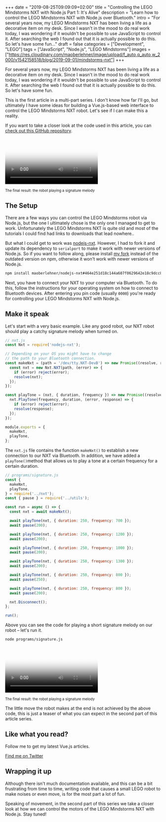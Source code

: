+++
date = "2019-08-25T09:09:09+02:00"
title = "Controlling the LEGO Mindstorms NXT with Node.js Part 1: It's Alive"
description = "Learn how to control the LEGO Mindstorms NXT with Node.js over Bluetooth."
intro = "For several years now, my LEGO Mindstorms NXT has been living a life as a decorative item on my desk. Since I wasn't in the mood to do real work today, I was wondering if it wouldn't be possible to use JavaScript to control it. After searching the web I found out that it is actually possible to do this. So let's have some fun..."
draft = false
categories = ["Development", "LEGO"]
tags = ["JavaScript", "Node.js", "LEGO Mindstorms"]
images = ["https://res.cloudinary.com/maoberlehner/image/upload/f_auto,q_auto,w_2000/v1542158518/blog/2019-09-01/mindstorms-nxt"]
+++

For several years now, my LEGO Mindstorms NXT has been living a life as a decorative item on my desk. Since I wasn't in the mood to do real work today, I was wondering if it wouldn't be possible to use JavaScript to control it. After searching the web I found out that it is actually possible to do this. So let's have some fun.

This is the first article in a multi-part series. I don't know how far I'll go, but ultimately I have some ideas for building a Vue.js-based web interface to control the LEGO Mindstorms NXT robot. Let's see if I can make this a reality.

If you want to take a closer look at the code used in this article, you can [check out this GitHub repository](https://github.com/maoberlehner/mindstorms-nxt-node).

<div class="c-content__figure">
  <video
    data-src="https://res.cloudinary.com/maoberlehner/video/upload/c_crop,q_auto,w_1464,x_153,y_106/v1567320597/blog/2019-09-01/mindstorms-nxt-signature.mp4"
    poster="https://res.cloudinary.com/maoberlehner/video/upload/c_crop,q_auto,w_1464,x_153,y_106,f_auto,so_0.0/v1532157367/blog/2019-09-01/mindstorms-nxt-signature"
    controls
  ></video>
  <p class="c-content__caption">
    <small>The final result: the robot playing a signature melody</small>
  </p>
</div>

## The Setup

There are a few ways you can control the LEGO Mindstorms robot via Node.js, but the one I ultimately chose is the only one I managed to get to work. Unfortunately the LEGO Mindstorms NXT is quite old and most of the tutorials I could find had links to downloads that lead nowhere..

But what I could get to work was [nodejs-nxt](https://github.com/sahithyen/nodejs-nxt). However, I had to fork it and update its dependency to `serialport` to make it work with newer versions of Node.js. So if you want to follow along, please install [my fork](https://github.com/maoberlehner/nodejs-nxt) instead of the outdated version on npm, otherwise it won't work with newer versions of Node.js.

```bash
npm install maoberlehner/nodejs-nxt#464e251d18c144a607f0629642e18c9dcc82a8f9
```

Next, you have to connect your NXT to your computer via Bluetooth. To do this, follow the instructions for your operating system on how to connect to Bluetooth devices. After entering you pin code (usually `0000`) you're ready for controlling your LEGO Mindstorms NXT with Node.js.

## Make it speak

Let's start with a very basic example. Like any good robot, our NXT robot should play a catchy signature melody when turned on.

```js
// nxt.js
const Nxt = require('nodejs-nxt');

// Depending on your OS you might have to change
// the path to your Bluetooth connection.
const makeNxt = (path = '/dev/tty.NXT-DevB') => new Promise((resolve, reject) => {
  const nxt = new Nxt.NXT(path, (error) => {
    if (error) reject(error);
    resolve(nxt);
  });
});

const playTone = (nxt, { duration, frequency }) => new Promise((resolve, reject) => {
  nxt.PlayTone(frequency, duration, (error, response) => {
    if (error) reject(error);
    resolve(response);
  });
});

module.exports = {
  makeNxt,
  playTone,
};
```

The `nxt.js` file contains the function `makeNxt()` to establish a new connection to our NXT via Bluetooth. In addition, we have added a `playTone()`method that allows us to play a tone at a certain frequency for a certain duration.

```js
// programs/signature.js
const {
  makeNxt,
  playTone,
} = require('../nxt');
const { pause } = require('../utils');

const run = async () => {
  const nxt = await makeNxt();

  await playTone(nxt, { duration: 250, frequency: 700 });
  await pause(200);

  await playTone(nxt, { duration: 250, frequency: 1200 });
  await pause(200);

  await playTone(nxt, { duration: 250, frequency: 1000 });
  await pause(200);

  await playTone(nxt, { duration: 250, frequency: 1300 });
  await pause(200);

  await playTone(nxt, { duration: 250, frequency: 800 });
  await pause(250);

  await playTone(nxt, { duration: 250, frequency: 800 });
  await pause(200);

  nxt.Disconnect();
};

run();
```

Above you can see the code for playing a short signature melody on our robot – let's run it.

```bash
node programs/signature.js
```

<div class="c-content__figure">
  <video
    data-src="https://res.cloudinary.com/maoberlehner/video/upload/c_crop,q_auto,w_1464,x_153,y_106/v1567320597/blog/2019-09-01/mindstorms-nxt-signature.mp4"
    poster="https://res.cloudinary.com/maoberlehner/video/upload/c_crop,q_auto,w_1464,x_153,y_106,f_auto,so_0.0/v1532157367/blog/2019-09-01/mindstorms-nxt-signature"
    controls
  ></video>
  <p class="c-content__caption">
    <small>The final result: the robot playing a signature melody</small>
  </p>
</div>

The little move the robot makes at the end is not achieved by the above code, this is just a teaser of what you can expect in the second part of this article series.

<div class="c-content__broad">
  <div class="c-twitter-teaser">
    <div class="c-twitter-teaser__content">
      <h2 class="c-twitter-teaser__headline">Like what you read?</h2>
      <p class="c-twitter-teaser__body">
        Follow me to get my latest Vue.js articles.
      </p>
      <a class="c-button c-button--outline c-twitter-teaser__button" rel="nofollow" href="https://twitter.com/maoberlehner" data-event-category="link" data-event-action="click: contact" data-event-label="Twitter (article content)">
        Find me on Twitter
      </a>
    </div>
  </div>
</div>

## Wrapping it up

Although there isn't much documentation available, and this can be a bit frustrating from time to time, writing code that causes a small LEGO robot to make noises or even move, is for the most part a lot of fun.

Speaking of movement, in the second part of this series we take a closer look at how we can control the motors of the LEGO Mindstorms NXT with Node.js. Stay tuned!
